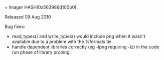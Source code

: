 = Imager HASH(0x563986d100b0)

Released 09 Aug 2010

Bug fixes:
- read_types() and write_types() would include png when it wasn't available due to a problem with the %formats tie 
- handle dependent libraries correctly (eg -lpng requiring -lz) in the code run phase of library probing.